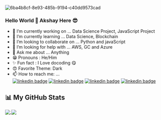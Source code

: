 ![6ba4b8cf-8e93-485b-9194-c40dd9573cad](https://user-images.githubusercontent.com/38922535/148645666-6fefcdf8-1ef7-440e-a355-2502cc9eac3d.jpg)

### Hello World 👋  Akshay Here 😎
- 🔭 I’m currently working on ... Data Science Project, JavaScript Project
- 🌱 I’m currently learning ... Data Science, Blockchain
- 👯 I’m looking to collaborate on ... Python and javaScript
- 🤔 I’m looking for help with ... AWS, GC and Azure
- 💬 Ask me about ... Anything
- 😁 Pronouns : He/Him
- ✨ Fun fact : I Love docoding 😋
- 😍 Favorite Theme: Dark
- 📫 How to reach me: ...  
[![linkedin badge](https://img.shields.io/badge/Akshay_Gavai-Connect-9cf?style=for-the-badge&logo=linkedin)](https://www.linkedin.com/in/akshay-gavai-9ba340156/)
[![linkedin badge](https://img.shields.io/badge/Akshay_Gavai-Mail-9cf?style=for-the-badge&logo=gmail)](Mailto:akshaygavai95@gmail.com)
[![linkedin badge](https://img.shields.io/badge/akki_gavai-Follow-9cf?style=for-the-badge&logo=instagram)](https://www.instagram.com/akki_gavai/)
[![linkedin badge](https://img.shields.io/badge/akki_gavai-Follow-9cf?style=for-the-badge&logo=twitter)](https://twitter.com/akki_gavai)


## 📊 My GitHub Stats  

<a href="https://github.com/AkshayGavai">
  <img align="center" src="https://github-readme-stats.vercel.app/api?username=AkshayGavai&hide=prs,issues,contribs&count_private=true&show_icons=true&theme=dracula&border_radius=10&locale=en" />
</a>  

<a href="https://github.com/AkshayGavai">
  <img align="center" src="https://github-readme-stats.vercel.app/api/top-langs/?username=AkshayGavai&layout=compact&border_radius=10&theme=dracula" />
</a>

